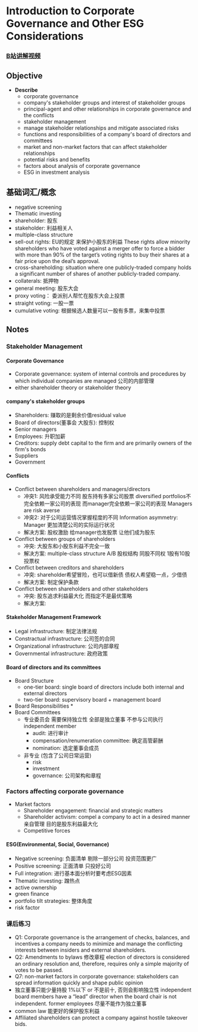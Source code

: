 
# Introduction to Corporate Governance and Other ESG Considerations

### [B站讲解视频](https://www.bilibili.com/video/BV1Yf4y1R7Tw/)

## Objective
* **Describe**
    * corporate governance
    * company's stakeholder groups and interest of stakeholder groups
    * principal-agent and other relationships in corporate governance and the conflicts
    * stakeholder management
    * manage stakeholder relationships and mitigate associated risks
    * functions and responsibilities of a company's board of directors and committees
    * market and non-market factors that can affect stakeholder relationships
    * potential risks and benefits
    * factors about analysis of corporate governance
    * ESG in investment analysis

## 基础词汇/概念

* negative screening
* Thematic investing
* shareholder: 股东
* stakeholder: 利益相关人
* multiple-class structure 
* sell-out rights: EU的规定 来保护小股东的利益 These rights allow minority shareholders who have voted against a merger offer to force a bidder with more than 90% of the target’s voting rights to buy their shares at a fair price upon the deal’s approval.
* cross-shareholding:  situation where one publicly-traded company holds a significant number of shares of another publicly-traded company.
* collaterals: 抵押物
* general meeting: 股东大会
* proxy voting： 委派别人帮忙在股东大会上投票
* straight voting: 一股一票
* cumulative voting: 根据候选人数量可以一股有多票，来集中投票

## Notes

### Stakeholder Management

#### Corporate Governance
* Corporate governance: system of internal controls and procedures by which individual companies are managed 公司的内部管理
* either shareholder theory or stakeholder theory

#### company's stakeholder groups
* Shareholders: 赚取的是剩余价值residual value
* Board of directors(董事会 大股东): 控制权
* Senior managers
* Employees: 升职加薪
* Creditors: supply debt capital to the firm and are primarily owners of the firm's bonds
* Suppliers
* Government

#### Conflicts
* Conflict between shareholders and managers/directors 
    * 冲突1: 风险承受能力不同 股东持有多家公司股票 diversified portfolios不完全依赖一家公司的表现 而manager完全依赖一家公司的表现  Managers are risk averse
    * 冲突2: 对于公司运营情况掌握程度的不同 Information asymmetry: Manager 更加清楚公司的实际运行状况 
    * 解决方案: 股权激励 给manager也发股票 让他们成为股东
* Conflict between groups of shareholders 
    * 冲突: 大股东和小股东利益不完全一致
    * 解决方案: multiple-class structure A/B 股权结构 同股不同权 1股有10股投票权
* Conflict between creditors and shareholders
    * 冲突: shareholder希望冒险，也可以借新债 债权人希望稳一点，少借债
    * 解决方案: 制定保护条款
* Conflict between shareholders and other stakeholders  
    * 冲突: 股东追求利益最大化 而指定不是最优策略
    * 解决方案: 

#### Stakeholder Management Framework
* Legal infrastructure: 制定法律法规
* Constractual infrastructure: 公司签的合同
* Organizational infrastructure: 公司内部章程
* Governmental infrastructure: 政府政策

#### Board of directors and its committees

* Board Structure
    * one-tier board: single board of directors include both internal and external directors
    * two-tier board: supervisory board + management board
* Board Responsibilities
    *  
* Board Committees
    * 专业委员会 需要保持独立性 全部是独立董事 不参与公司执行 independent member
        * audit: 进行审计
        * compensation/renumeration committee: 确定高管薪酬
        * nomination: 选定董事会成员
    * 非专业 (包含了公司日常运营)
        * risk
        * investment
        * governance: 公司架构和章程

### Factors affecting corporate governance 
* Market factors
    * Shareholder engagement: financial and strategic matters
    * Shareholder activism: compel a company to act in a desired manner 亲自管理 目的是股东利益最大化
    * Competitive forces


#### ESG(Environmental, Social, Governance)
* Negative screening: 负面清单 剔除一部分公司 投资范围更广
* Positive screening: 正面清单 只投好公司
* Full integration: 进行基本面分析时要考虑ESG因素
* Thematic investing: 蹭热点
* active ownership
* green finance
* portfolio tilt strategies: 整体角度
* risk factor


### 课后练习
* Q1: Corporate governance is the arrangement of checks, balances, and incentives a company needs to minimize and manage the conflicting interests between insiders and external shareholders.
* Q2: Amendments to bylaws 修改章程 election of directors is considered an ordinary resolution and, therefore, requires only a simple majority of votes to be passed.
* Q7: non-market factors in corporate governance: stakeholders can spread information quickly and shape public opinion
* 独立董事只能少量持股 1%以下 or 不是前十, 否则会影响独立性 independent board members have a “lead” director when the board chair is not independent. former employees 尽量不能作为独立董事 
* common law 能更好的保护股东利益
* Affiliated shareholders can protect a company against hostile takeover bids.
